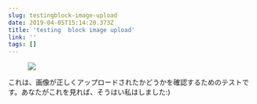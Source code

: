 ```yaml
---
slug: testingblock-image-upload
date: 2019-04-05T15:14:20.373Z
title: 'testing  block image upload'
link: ''
tags: []
---
```

<figure><img src="/images/2019-04-05-testingblock-image-upload.jpeg"></figure>

これは、画像が正しくアップロードされたかどうかを確認するためのテストです。あなたがこれを見れば、そうはい私はしました:)



